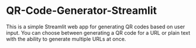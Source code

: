 # QR-Code-Generator-Streamlit
This is a simple Streamlit web app for generating QR codes based on user input. You can choose between generating a QR code for a URL or plain text with the ability to generate multiple URLs at once.
